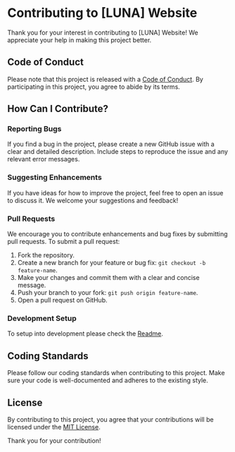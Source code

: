 # Contributing to [LUNA] Website

Thank you for your interest in contributing to [LUNA] Website! We appreciate your help in making this project better.

## Code of Conduct

Please note that this project is released with a [Code of Conduct](CODE_OF_CONDUCT.md). By participating in this project, you agree to abide by its terms.

## How Can I Contribute?

### Reporting Bugs

If you find a bug in the project, please create a new GitHub issue with a clear and detailed description. Include steps to reproduce the issue and any relevant error messages.

### Suggesting Enhancements

If you have ideas for how to improve the project, feel free to open an issue to discuss it. We welcome your suggestions and feedback!

### Pull Requests

We encourage you to contribute enhancements and bug fixes by submitting pull requests. To submit a pull request:

1. Fork the repository.
2. Create a new branch for your feature or bug fix: `git checkout -b feature-name`.
3. Make your changes and commit them with a clear and concise message.
4. Push your branch to your fork: `git push origin feature-name`.
5. Open a pull request on GitHub.

### Development Setup

To setup into development please check the [Readme](README.md).

## Coding Standards

Please follow our coding standards when contributing to this project. Make sure your code is well-documented and adheres to the existing style.

## License

By contributing to this project, you agree that your contributions will be licensed under the [MIT License](LICENSE).

Thank you for your contribution!
